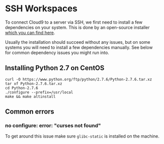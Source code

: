 # SSH Workspaces
To connect Cloud9 to a server via SSH, we first need to install a few dependencies on your system. 
This is done by an open-source installer [which you can find here](https://github.com/c9/install/).

Usually the installation should succeed without any issues, but on some systems you will need to install a few dependencies manually. See below for common dependency issues you might run into.

## Installing Python 2.7 on CentOS

    curl -O https://www.python.org/ftp/python/2.7.6/Python-2.7.6.tar.xz
    tar xf Python-2.7.6.tar.xz
    cd Python-2.7.6
    ./configure --prefix=/usr/local
    make && make altinstall

## Common errors

### no configure: error: "curses not found"

To get around this issue make sure `glibc-static` is installed on the machine.
